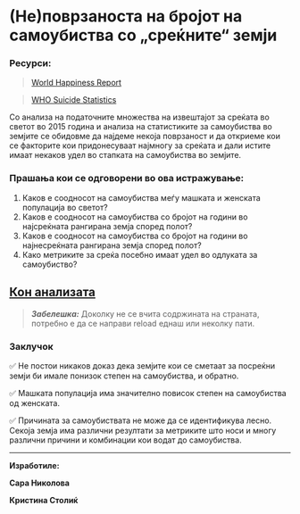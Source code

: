 # (Не)поврзаноста на бројот на самоубиства со „среќните“ земји

### Ресурси:
> [World Happiness Report](https://www.kaggle.com/unsdsn/world-happiness?select=2015.csv)

> [WHO Suicide Statistics](https://www.kaggle.com/szamil/who-suicide-statistics)

Со анализа на податочните множества на извештајот за среќата во светот во 2015 година и анализа на статистиките за самоубиства во земјите се обидовме да најдеме некоја поврзаност и да откриеме кои се факторите кои придонесуваат најмногу за среќата и дали истите имаат некаков удел во стапката на самоубиства во земјите.


### Прашања кои се одговорени во ова истражување: 

1.	Каков е соодносот на самоубиства меѓу машката и женската популација во светот?
2.	Каков е соодносот на самоубиства со бројот на години во најсреќната рангирана земја според полот?  
3.	Каков е соодносот на самоубиства со бројот на години во најнесреќната рангирана земја според полот? 
4.  Како метриките за среќа посебно имаат удел во одлуката за самоубиство?


## [Кон анализата](https://github.com/nikolovasara/data-analysis/blob/main/happiness_vs_suicide.ipynb)

> **_Забелешка:_**  Доколку не се вчита содржината на страната, потребно е да се направи reload еднаш или неколку пати.

### Заклучок
:white_check_mark:	Не постои никаков доказ дека земјите кои се сметаат за посреќни земји би имале понизок степен на самоубиства, и обратно.

:white_check_mark: 	Машката популација има значително повисок степен на самоубиства од женската.

:white_check_mark:  Причината за самоубиствата не може да се идентификува лесно. Секоја земја има различни резултати за метриките што носи и многу различни причини и комбинации кои водат до самоубиства.


----------------

**Изработиле:**

   **Сара Николова**
   
   **Кристина Столиќ**
